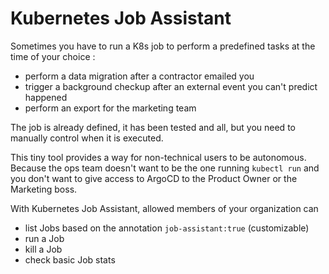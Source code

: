 Kubernetes Job Assistant 
========================

Sometimes you have to run a K8s job to perform a predefined tasks at the time of
your choice : 
* perform a data migration after a contractor emailed you
* trigger a background checkup after an external event you can't predict happened
* perform an export for the marketing team 

The job is already defined, it has been tested and all, but you need to manually
control when it is executed. 

This tiny tool provides a way for non-technical users to be autonomous. 
Because the ops team doesn't want to be the one running `kubectl run` and you 
don't want to give access to ArgoCD to the Product Owner or the Marketing boss. 

With Kubernetes Job Assistant, allowed members of your organization can
* list Jobs based on the annotation `job-assistant:true` (customizable)
* run a Job
* kill a Job
* check basic Job stats
